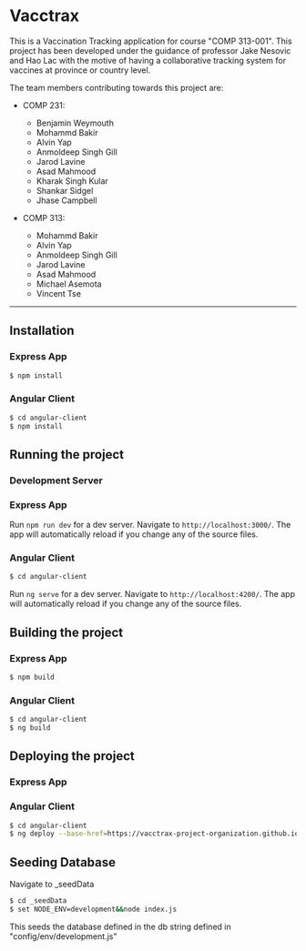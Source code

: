 # Vacctrax 

This is a Vaccination Tracking application for course "COMP 313-001". This project has been developed under the guidance of professor Jake Nesovic and Hao Lac with the motive of having a collaborative tracking system for vaccines at province or country level. 

The team members contributing towards this project are: 
  - COMP 231:
    - Benjamin Weymouth
    - Mohammd Bakir
    - Alvin Yap
    - Anmoldeep Singh Gill
    - Jarod Lavine
    - Asad Mahmood
    - Kharak Singh Kular
    - Shankar Sidgel
    - Jhase Campbell

  - COMP 313:
    - Mohammd Bakir
    - Alvin Yap
    - Anmoldeep Singh Gill
    - Jarod Lavine
    - Asad Mahmood
    - Michael Asemota
    - Vincent Tse
---

## Installation

### Express App

```sh
$ npm install
```
  
### Angular Client

```sh
$ cd angular-client
$ npm install
```

## Running the project

### Development Server

### Express App

Run `npm run dev` for a dev server. Navigate to `http://localhost:3000/`. The app will automatically reload if you change any of the source files.

### Angular Client

```sh
$ cd angular-client
```
Run `ng serve` for a dev server. Navigate to `http://localhost:4200/`. The app will automatically reload if you change any of the source files.

## Building the project

### Express App

```sh
$ npm build
```

### Angular Client

```sh
$ cd angular-client
$ ng build
```

## Deploying the project

### Express App

### Angular Client

```sh
$ cd angular-client
$ ng deploy --base-href=https://vacctrax-project-organization.github.io/Vacctrax/
```

## Seeding Database

Navigate to _seedData

```sh
$ cd _seedData
$ set NODE_ENV=development&&node index.js
```

This seeds the database defined in the db string defined in "config/env/development.js"
